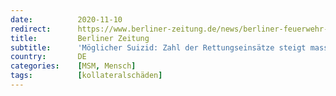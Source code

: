 ```yaml
---
date:          2020-11-10
redirect:      https://www.berliner-zeitung.de/news/berliner-feuerwehr-zahl-der-einsaetze-wegen-moeglichem-suiziden-steigt-massiv-an-li.117723
title:         Berliner Zeitung
subtitle:      'Möglicher Suizid: Zahl der Rettungseinsätze steigt massiv an'
country:       DE
categories:    [MSM, Mensch]
tags:          [kollateralschäden]
---
```


